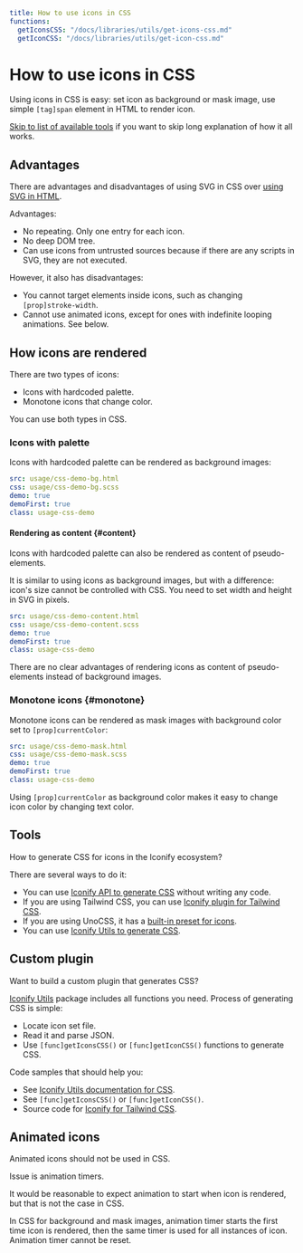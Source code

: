 ```yaml
title: How to use icons in CSS
functions:
  getIconsCSS: "/docs/libraries/utils/get-icons-css.md"
  getIconCSS: "/docs/libraries/utils/get-icon-css.md"
```

# How to use icons in CSS

Using icons in CSS is easy: set icon as background or mask image, use simple `[tag]span` element in HTML to render icon.

[Skip to list of available tools](#tools) if you want to skip long explanation of how it all works.

## Advantages

There are advantages and disadvantages of using SVG in CSS over [using SVG in HTML](../svg/index.md).

Advantages:

- No repeating. Only one entry for each icon.
- No deep DOM tree.
- Can use icons from untrusted sources because if there are any scripts in SVG, they are not executed.

However, it also has disadvantages:

- You cannot target elements inside icons, such as changing `[prop]stroke-width`.
- Cannot use animated icons, except for ones with indefinite looping animations. See below.

## How icons are rendered

There are two types of icons:

- Icons with hardcoded palette.
- Monotone icons that change color.

You can use both types in CSS.

### Icons with palette

Icons with hardcoded palette can be rendered as background images:

```yaml
src: usage/css-demo-bg.html
css: usage/css-demo-bg.scss
demo: true
demoFirst: true
class: usage-css-demo
```

#### Rendering as content {#content}

Icons with hardcoded palette can also be rendered as content of pseudo-elements.

It is similar to using icons as background images, but with a difference: icon's size cannot be controlled with CSS.
You need to set width and height in SVG in pixels.

```yaml
src: usage/css-demo-content.html
css: usage/css-demo-content.scss
demo: true
demoFirst: true
class: usage-css-demo
```

There are no clear advantages of rendering icons as content of pseudo-elements instead of background images.

### Monotone icons {#monotone}

Monotone icons can be rendered as mask images with background color set to `[prop]currentColor`:

```yaml
src: usage/css-demo-mask.html
css: usage/css-demo-mask.scss
demo: true
demoFirst: true
class: usage-css-demo
```

Using `[prop]currentColor` as background color makes it easy to change icon color by changing text color.

## Tools

How to generate CSS for icons in the Iconify ecosystem?

There are several ways to do it:

- You can use [Iconify API to generate CSS](./no-code/index.md) without writing any code.
- If you are using Tailwind CSS, you can use [Iconify plugin for Tailwind CSS](./tailwind/index.md).
- If you are using UnoCSS, it has a [built-in preset for icons](./unocss/index.md).
- You can use [Iconify Utils to generate CSS](./utils/index.md).

## Custom plugin

Want to build a custom plugin that generates CSS?

[Iconify Utils](/docs/libraries/utils/index.md) package includes all functions you need. Process of generating CSS is simple:

- Locate icon set file.
- Read it and parse JSON.
- Use `[func]getIconsCSS()` or `[func]getIconCSS()` functions to generate CSS.

Code samples that should help you:

- See [Iconify Utils documentation for CSS](./utils/index.md).
- See `[func]getIconsCSS()` or `[func]getIconCSS()`.
- Source code for [Iconify for Tailwind CSS](https://github.com/iconify/iconify/tree/main/plugins/tailwind).

## Animated icons

Animated icons should not be used in CSS.

Issue is animation timers.

It would be reasonable to expect animation to start when icon is rendered, but that is not the case in CSS.

In CSS for background and mask images, animation timer starts the first time icon is rendered, then the same timer is used for all instances of icon.
Animation timer cannot be reset.
